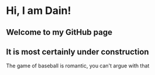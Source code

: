 <html>
  <h1> Hi, I am Dain!</h1>
  <h2>Welcome to my GitHub page</h2>
  <h2>It is most certainly under construction</h2>
 <div class="image">
   <p class="caption">The game of baseball is romantic, you can't argue with that</p>
 </div>
</html>
